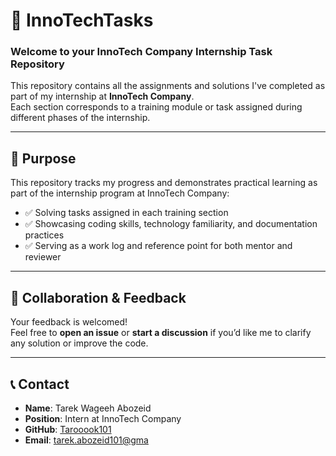 # 📘 InnoTechTasks

### Welcome to your InnoTech Company Internship Task Repository

This repository contains all the assignments and solutions I've completed as part of my internship at **InnoTech Company**.  
Each section corresponds to a training module or task assigned during different phases of the internship.

---

## 🚀 Purpose

This repository tracks my progress and demonstrates practical learning as part of the internship program at InnoTech Company:

- ✅ Solving tasks assigned in each training section  
- ✅ Showcasing coding skills, technology familiarity, and documentation practices  
- ✅ Serving as a work log and reference point for both mentor and reviewer  

---

## 🤝 Collaboration & Feedback

Your feedback is welcomed!  
Feel free to **open an issue** or **start a discussion** if you’d like me to clarify any solution or improve the code.

---

## 📞 Contact

- **Name**: Tarek Wageeh Abozeid  
- **Position**: Intern at InnoTech Company  
- **GitHub**: [Tarooook101](https://github.com/Tarooook101)  
- **Email**: [tarek.abozeid101@gma]()

